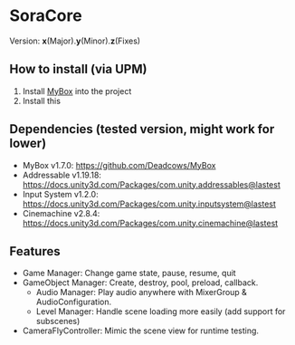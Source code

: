 # SoraCore
Version: **x**(Major).**y**(Minor).**z**(Fixes)

## How to install (via UPM)
1. Install [MyBox](https://github.com/Deadcows/MyBox) into the project
2. Install this

## Dependencies (tested version, might work for lower)
* MyBox v1.7.0: https://github.com/Deadcows/MyBox
* Addressable v1.19.18: https://docs.unity3d.com/Packages/com.unity.addressables@lastest
* Input System v1.2.0: https://docs.unity3d.com/Packages/com.unity.inputsystem@lastest
* Cinemachine v2.8.4: https://docs.unity3d.com/Packages/com.unity.cinemachine@lastest

## Features
* Game Manager: Change game state, pause, resume, quit
* GameObject Manager: Create, destroy, pool, preload, callback.
  * Audio Manager: Play audio anywhere with MixerGroup & AudioConfiguration.
  * Level Manager: Handle scene loading more easily (add support for subscenes)
* CameraFlyController: Mimic the scene view for runtime testing.